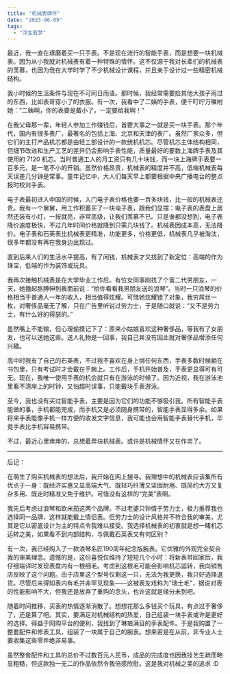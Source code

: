 ```yaml
---
title: "机械表情怀"
date: "2023-06-09"
tags: 
  - "浮生若梦"
---
```


最近，我一直在琢磨着买一只手表。不是现在流行的智能手表，而是想要一块机械表。因为从小我就对机械表有着一种特殊的情怀。这不仅源于我对长辈们的机械表的羡慕，也因为我在大学时学了不少机械设计课程，并且亲手设计过一些精密机械结构。

我小时候的生活条件与现在不可同日而语。那时候，我经常需要捡其他大孩子用过的东西，比如表哥穿小了的衣服。有一次，我看中了二姨的手表，便千叮咛万嘱咐她：“二姨啊，你的表要是戴小了，一定要给我啊！”

在我父母那一辈，年轻人参加工作赚钱后，首要大事之一就是买一块手表。那个年代，国内有很多表厂，最著名的包括上海、北京和天津的表厂。虽然厂家众多，但它们的主打产品机芯都是由轻工部设计的一款统机机芯。尽管机芯主体结构相同，但细节改进和生产工艺的差异仍会影响手表性能，质量最好的要数上海牌手表及其使用的 7120 机芯。当时普通工人的月工资只有几十块钱，而一块上海牌手表要一百多元，是一笔不小的开销。虽然价格昂贵，机械表的精度并不高，低端机械表每天误差几分钟是常事。童年记忆中，大人们每天早上都要根据中央广播电台的整点报时校对手表。

电子表最初进入中国的时候，入门电子表价格也要一百多块钱，比一般的机械表还贵。我有一个舅舅，用工作积蓄买了一块电子表，跟我们显摆：电子表的表盘上居然还装有小灯，一按就亮，非常高级，让我们羡慕不已。只是谁都没想到，电子表降价速度极快，不过几年时间价格就降到只需几块钱了。机械表因成本高，无法降价。电子表和石英表比机械表更精准，功能更多，价格更低，机械表几乎被淘汰，很多年都没有再在我身边出现过。

直到后来人们的生活水平提高，有了闲钱，机械表才又找到了新定位：高端的作为珠宝，低端的作为装饰或玩具。

我再次接触机械表是在大学毕业工作后。有位女同事刚找了个富二代男朋友，一天，她撸起胳膊伸到我面前说：“给你看看我男朋友送的浪琴”。当时一只浪琴的价格相当于普通人一年的收入，相当值得炫耀。可惜她炫耀错了对象，我穷屌丝一枚，对奢侈品毫无了解，只在广告里听说过劳力士，于是随口就说：“又不是劳力士，有什么好的得瑟的。”

虽然嘴上不能输，但心理偷摸记下了：原来小姑娘喜欢这种奢侈品，等我有了女朋友，也可以送她这些。送人礼物是一回事，我自己并没有因此就对奢侈品增添任何兴趣。

高中时我有了自己的石英表，不过我不喜欢在身上绑任何东西，手表多数时候躺在书包里，只有考试时才会戴在手腕上。工作后，手机开始普及，手表更显得可有可无。现在，我唯一使用手表的机会就只有在游泳的时候了。因为近视，我在游泳池里看不清岸上的时钟，又怕超时误事，只能戴块手表游泳。

至今，我也没有买过智能手表，主要是因为它们的功能不够吸引我。所有智能手表能做的事，手机都能完成，而手机又是必须随身携带的，智能手表显得多余。如果将来手表能像手机一样方便的收发文字信息，我可能也会用智能手表替代手机，毕竟手表比手机容易携带。

不过，最近心里痒痒的，总想着弄块机械表。或许是机械情怀又在作祟了。

------------------------

后记：

在萌生了购买机械表的想法后，我开始在网上搜寻。我理想中的机械表应该集所有优点于一身：既经济实惠又显高端大气、既轻巧纤薄又坚固耐用、既简约大方又复杂多用、既走时精准又免于维护。可惜没有这样的“完美”表啊。

我先后考虑过浪琴和欧米茄这两个品牌。不过老婆只钟情于劳力士，极力推荐我也选择同一品牌，这样就能戴上情侣表。但劳力士的设计风格并不符合我的审美，尤其是它以密底设计为主的特点令我难以接受。我选择机械表的初衷就是想一睹机芯运转之美，如果看不到内部结构，与佩戴石英表又有何区别？

有一次，我已经购入了一款浪琴名匠190周年纪念版腕表。它优雅的外观完全契合我的审美理念。遗憾的是，这份喜悦仅维持了短短几个小时：将新表带回家后，我仔细端详时发现表盘内有一根细毛。考虑到这根毛可能会影响机芯运转，我向销售店反映了这个问题。由于店里这个型号仅剩这一只，无法为我更换，我只好选择退货。尽管后来得知表内有毛并非罕见现象——这被表友戏称为"瑞士毛"，据说对表的性能影响不大，但我还是放弃了重购的念头，也许这就是缘分未到吧。

随着时间推移，买表的热情逐渐消散了。想想花那么多钱买个玩具，有点过于奢侈了，还是算了吧。其实，要满足对机械结构的热爱，自己组装一块手表或许是更好的选择。得益于网购平台的便利，我找到了琳琅满目的手表配件。于是我购置了一整套配件和修表工具，组装了一块属于自己的腕表。想来若是在从前，非专业人士要收集这些零件绝非易事。

虽然整套配件和工具的总价不过数百元人民币，成品的完成度也因我技艺生疏而略显粗糙，但这款独一无二的作品依然令我倍感欣慰。这是我对机械之美的追求 :D
